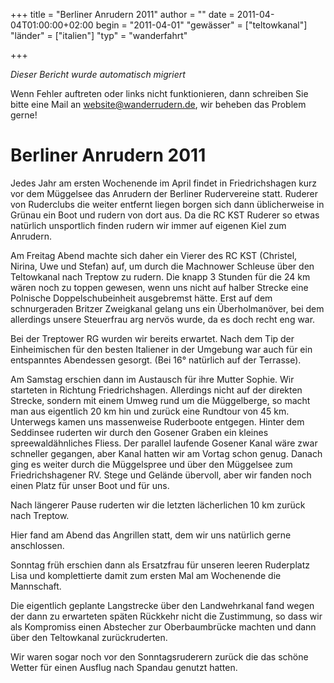 +++
title = "Berliner Anrudern 2011"
author = ""
date = 2011-04-04T01:00:00+02:00
begin = "2011-04-01"
"gewässer" = ["teltowkanal"]
"länder" = ["italien"]
"typ" = "wanderfahrt"

+++


*Dieser Bericht wurde automatisch migriert*

Wenn Fehler auftreten oder links nicht funktionieren, dann schreiben Sie bitte eine Mail an website@wanderrudern.de, wir beheben das Problem gerne!



# Berliner Anrudern 2011


Jedes Jahr am ersten Wochenende im April findet in Friedrichshagen kurz vor dem Müggelsee das Anrudern der Berliner Rudervereine statt. Ruderer von Ruderclubs die weiter entfernt liegen borgen sich dann üblicherweise in Grünau ein Boot und rudern von dort aus. Da die RC KST Ruderer so etwas natürlich unsportlich finden rudern wir immer auf eigenen Kiel zum Anrudern.

Am Freitag Abend machte sich daher ein Vierer des RC KST (Christel, Nirina, Uwe und Stefan) auf, um durch die Machnower Schleuse über den Teltowkanal nach Treptow zu rudern. Die knapp 3 Stunden für die 24 km wären noch zu toppen gewesen, wenn uns nicht auf halber Strecke eine Polnische Doppelschubeinheit ausgebremst hätte. Erst auf dem schnurgeraden Britzer Zweigkanal gelang uns ein Überholmanöver, bei dem allerdings unsere Steuerfrau arg nervös wurde, da es doch recht eng war.

Bei der Treptower RG wurden wir bereits erwartet. Nach dem Tip der Einheimischen für den besten Italiener in der Umgebung war auch für ein entspanntes Abendessen gesorgt. (Bei 16° natürlich auf der Terrasse).

Am Samstag erschien dann im Austausch für ihre Mutter Sophie. Wir starteten in Richtung Friedrichshagen. Allerdings nicht auf der direkten Strecke, sondern mit einem Umweg rund um die Müggelberge, so macht man aus eigentlich 20 km hin und zurück eine Rundtour von 45 km. Unterwegs kamen uns massenweise Ruderboote entgegen. Hinter dem Seddinsee ruderten wir durch den Gosener Graben ein kleines spreewaldähnliches Fliess. Der parallel laufende Gosener Kanal wäre zwar schneller gegangen, aber Kanal hatten wir am Vortag schon genug. Danach ging es weiter durch die Müggelspree und über den Müggelsee zum Friedrichshagener RV. Stege und Gelände übervoll, aber wir fanden noch einen Platz für unser Boot und für uns.

Nach längerer Pause ruderten wir die letzten lächerlichen 10 km zurück nach Treptow.

Hier fand am Abend das Angrillen statt, dem wir uns natürlich gerne anschlossen.

Sonntag früh erschien dann als Ersatzfrau für unseren leeren Ruderplatz Lisa und komplettierte damit zum ersten Mal am Wochenende die Mannschaft.

Die eigentlich geplante Langstrecke über den Landwehrkanal fand wegen der dann zu erwarteten späten Rückkehr nicht die Zustimmung, so dass wir als Kompromiss einen Abstecher zur Oberbaumbrücke machten und dann über den Teltowkanal zurückruderten.

Wir waren sogar noch vor den Sonntagsruderern zurück die das schöne Wetter für einen Ausflug nach Spandau genutzt hatten.